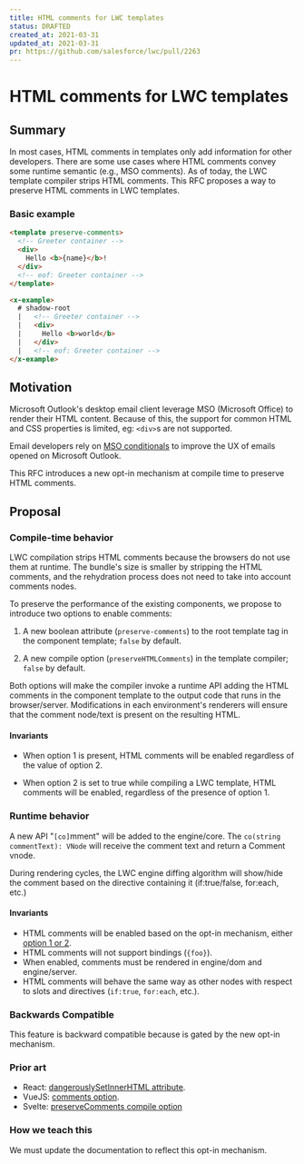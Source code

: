 ```yaml
---
title: HTML comments for LWC templates
status: DRAFTED
created_at: 2021-03-31
updated_at: 2021-03-31
pr: https://github.com/salesforce/lwc/pull/2263
---
```


# HTML comments for LWC templates

## Summary

In most cases, HTML comments in templates only add information for other developers. There are some use cases where HTML comments convey some runtime semantic (e.g., MSO comments). As of today, the LWC template compiler strips HTML comments. This RFC proposes a way to preserve HTML comments in LWC templates.

### Basic example

```html
<template preserve-comments>
  <!-- Greeter container -->
  <div>
	Hello <b>{name}</b>!
  </div>
  <!-- eof: Greeter container -->
</template>
```
```html
<x-example>
  # shadow-root
  |   <!-- Greeter container -->
  |   <div>
  |     Hello <b>world</b>
  |   </div>
  |   <!-- eof: Greeter container -->
</x-example>
```

## Motivation

Microsoft Outlook's desktop email client leverage MSO (Microsoft Office) to render their HTML content. Because of this, the support for common HTML and CSS properties is limited, eg: `<div>`s are not supported.

Email developers rely on [MSO conditionals](https://docs.microsoft.com/en-us/previous-versions/windows/internet-explorer/ie-developer/compatibility/ms537512(v=vs.85)?redirectedfrom=MSDN)  to improve the UX of emails opened on Microsoft Outlook.

This RFC introduces a new opt-in mechanism at compile time to preserve HTML comments.

## Proposal

### Compile-time behavior

LWC compilation strips HTML comments because the browsers do not use them at runtime. The bundle's size is smaller by stripping the HTML comments, and the rehydration process does not need to take into account comments nodes.

To preserve the performance of the existing components, we propose to introduce two options to enable comments:

1. A new boolean attribute (`preserve-comments`) to the root template tag in the component template; `false` by default.

2. A new compile option (`preserveHTMLComments`) in the template compiler; `false` by default.

Both options will make the compiler invoke a runtime API adding the HTML comments in the component template to the output code that runs in the browser/server. Modifications in each environment's renderers will ensure that the comment node/text is present on the resulting HTML.

#### Invariants

* When option 1 is present, HTML comments will be enabled regardless of the value of option 2.

* When option 2 is set to true while compiling a LWC template, HTML comments will be enabled, regardless of the presence of option 1.

### Runtime behavior

A new API "`[co]`mment" will be added to the engine/core. The `co(string commentText): VNode` will receive the comment text and return a Comment vnode.

During rendering cycles, the LWC engine diffing algorithm will show/hide the comment based on the directive containing it (if:true/false, for:each, etc.)

#### Invariants

* HTML comments will be enabled based on the opt-in mechanism, either [option 1 or 2](#compile-time-behavior).
* HTML comments will not support bindings (`{foo}`).
* When enabled, comments must be rendered in engine/dom and engine/server.
* HTML comments will behave the same way as other nodes with respect to slots and directives (`if:true`, `for:each`, etc.).

### Backwards Compatible

This feature is backward compatible because is gated by the new opt-in mechanism.

### Prior art

* React: [dangerouslySetInnerHTML attribute](https://reactjs.org/docs/dom-elements.html#dangerouslysetinnerhtml).
* VueJS: [comments option](https://vuejs.org/v2/api/#comments).
* Svelte: [preserveComments compile option](https://svelte.dev/docs#svelte_compile)

### How we teach this

We must update the documentation to reflect this opt-in mechanism.
